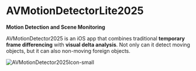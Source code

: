 # AVMotionDetectorLite2025

**Motion Detection and Scene Monitoring**

AVMotionDetector2025 is an iOS app that combines traditional **temporary frame differencing** with **visual delta analysis**. Not only can it detect moving objects, but it can also non-moving foreign objects.

![AVMotionDetector2025Icon-small](https://github.com/user-attachments/assets/9286dfda-bf43-43a3-aa11-f29c1f5bf9bc)
